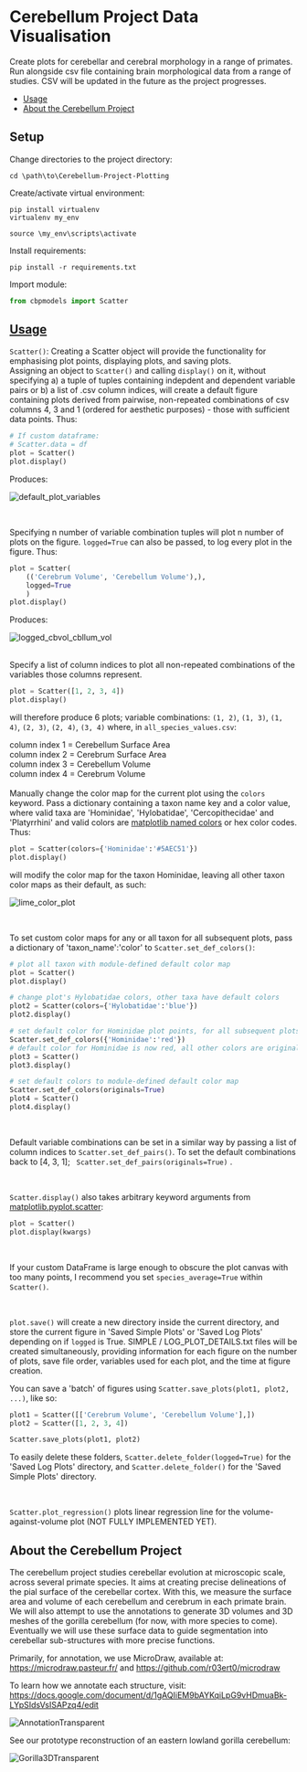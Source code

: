 # Cerebellum Project Data Visualisation
Create plots for cerebellar and cerebral morphology in a range of primates.
Run alongside csv file containing brain morphological data from a range of studies.
CSV will be updated in the future as the project progresses.

- [Usage](#usage)
- [About the Cerebellum Project](#about-the-cerebellum-project)

## Setup
Change directories to the project directory:
```
cd \path\to\Cerebellum-Project-Plotting
```
Create/activate virtual environment:

```
pip install virtualenv
virtualenv my_env

source \my_env\scripts\activate
```
Install requirements:
```
pip install -r requirements.txt
```
Import module:
```python
from cbpmodels import Scatter
```

## <ins>Usage<ins>

```Scatter()```: Creating a Scatter object will provide the functionality for emphasising plot points, displaying plots, and saving plots. 
<br>
Assigning an object to ```Scatter()``` and calling ```display()``` on it, without specifying a) a tuple of tuples containing indepdent and dependent variable pairs or b) a list of .csv column indices, will create a default figure containing plots derived from pairwise, non-repeated combinations of csv columns 4, 3 and 1 (ordered for aesthetic purposes) - those with sufficient data points. Thus:
<br>

```python
# If custom dataframe:
# Scatter.data = df
plot = Scatter()
plot.display()
```
Produces: 

![default_plot_variables](https://user-images.githubusercontent.com/73407206/148590626-292c2844-1c0c-40e0-817a-452dde6c739f.png)

<br>

Specifying n number of variable combination tuples will plot n number of plots on the figure. ```logged=True``` can also be passed, to log every plot in the figure. Thus:

```python
plot = Scatter(
    (('Cerebrum Volume', 'Cerebellum Volume'),),  
    logged=True
    )  
plot.display()
```

Produces:
<br>

![logged_cbvol_cbllum_vol](https://user-images.githubusercontent.com/73407206/148590809-855fe955-aaf0-42dd-8a32-b8e9736cbae8.png)

<br>
Specify a list of column indices to plot all non-repeated combinations of the variables those columns represent.

```python
plot = Scatter([1, 2, 3, 4])
plot.display()    
```

will therefore produce 6 plots; variable combinations:
```(1, 2)```, ```(1, 3)```, ```(1, 4)```, ```(2, 3)```, ```(2, 4)```, ```(3, 4)``` where, in ```all_species_values.csv```:

column index 1 = Cerebellum Surface Area <br>
column index 2 = Cerebrum Surface Area <br>
column index 3 = Cerebellum Volume <br>
column index 4 = Cerebrum Volume <br>
<br>
Manually change the color map for the current plot using the ```colors``` keyword. Pass a dictionary containing a taxon name key and a color value, where valid taxa are 'Hominidae', 'Hylobatidae', 'Cercopithecidae' and 'Platyrrhini' and valid colors are [matplotlib named colors](https://matplotlib.org/stable/gallery/color/named_colors.html) or hex color codes. Thus:

```python
plot = Scatter(colors={'Hominidae':'#5AEC51'})
plot.display()
``` 

will modify the color map for the taxon Hominidae, leaving all other taxon color maps as their default, as such:

![lime_color_plot](https://user-images.githubusercontent.com/73407206/149395907-5c495800-eb1b-4cb8-ae66-313596effa05.png)

<br>

To set custom color maps for any or all taxon for all subsequent plots, pass a dictionary of 'taxon_name':'color' to ```Scatter.set_def_colors()```:

```python
# plot all taxon with module-defined default color map
plot = Scatter() 
plot.display()

# change plot's Hylobatidae colors, other taxa have default colors
plot2 = Scatter(colors={'Hylobatidae':'blue'}) 
plot2.display()

# set default color for Hominidae plot points, for all subsequent plots. 
Scatter.set_def_colors({'Hominidae':'red'}) 
# default color for Hominidae is now red, all other colors are original (Hylobatidae no longer blue). 
plot3 = Scatter()
plot3.display()

# set default colors to module-defined default color map
Scatter.set_def_colors(originals=True)
plot4 = Scatter()
plot4.display()
```
<br>

Default variable combinations can be set in a similar way by passing a list of column indices to   ```Scatter.set_def_pairs()```.
To set the default combinations back to [4, 3, 1];    ``` Scatter.set_def_pairs(originals=True)``` .

<br>

```Scatter.display()``` also takes arbitrary keyword arguments from [matplotlib.pyplot.scatter](https://matplotlib.org/stable/api/_as_gen/matplotlib.pyplot.scatter.html):

```python
plot = Scatter()
plot.display(kwargs)
```

<br>

If your custom DataFrame is large enough to obscure the plot canvas with too many points, I recommend you set `species_average=True` within `Scatter()`. 

<br>

```plot.save()``` will create a new directory inside the current directory, and store the current figure in 'Saved Simple Plots' or 'Saved Log Plots' depending on if ```logged``` is True. SIMPLE / LOG_PLOT_DETAILS.txt files will be created simultaneously, providing information for each figure on the number of plots, save file order, variables used for each plot, and the time at figure creation. 
<br>

You can save a 'batch' of figures using ```Scatter.save_plots(plot1, plot2, ...)```, like so:

```python
plot1 = Scatter([['Cerebrum Volume', 'Cerebellum Volume'],])
plot2 = Scatter([1, 2, 3, 4])

Scatter.save_plots(plot1, plot2)
```

To easily delete these folders, ```Scatter.delete_folder(logged=True)``` for the 'Saved Log Plots' directory, and ```Scatter.delete_folder()``` for the 'Saved Simple Plots' directory.

<br>

```Scatter.plot_regression()``` plots linear regression line for the volume-against-volume plot (NOT FULLY IMPLEMENTED YET).

## About the Cerebellum Project

The cerebellum project studies cerebellar evolution at microscopic scale, across several primate species. It aims at creating precise delineations of the pial surface of the cerebellar cortex. With this, we measure the surface area and volume of each cerebellum and cerebrum in each primate brain. We will also attempt to use the annotations to generate 3D volumes and 3D meshes of the gorilla cerebellum (for now, with more species to come). Eventually we will use these surface data to guide segmentation into cerebellar sub-structures with more precise functions.

Primarily, for annotation, we use MicroDraw, available at: https://microdraw.pasteur.fr/ and https://github.com/r03ert0/microdraw

To learn how we annotate each structure, visit: https://docs.google.com/document/d/1gAQIiEM9bAYKqiLpG9vHDmuaBk-LYpSIdsVsISAPzq4/edit

![AnnotationTransparent](https://user-images.githubusercontent.com/73407206/136446208-e2651756-359a-46e8-96cd-c526958828bb.png)

See our prototype reconstruction of an eastern lowland gorilla cerebellum:

![Gorilla3DTransparent](https://user-images.githubusercontent.com/73407206/136446331-42e5afb3-2867-4329-952f-3b5593972e9c.gif)
